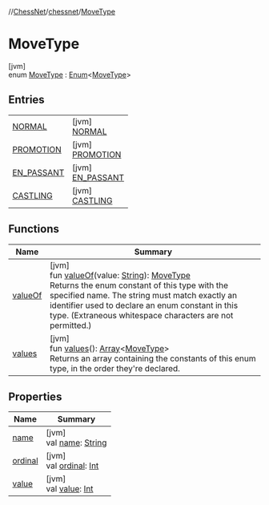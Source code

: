 //[ChessNet](../../../index.md)/[chessnet](../index.md)/[MoveType](index.md)

# MoveType

[jvm]\
enum [MoveType](index.md) : [Enum](https://kotlinlang.org/api/latest/jvm/stdlib/kotlin/-enum/index.html)&lt;[MoveType](index.md)&gt;

## Entries

| | |
|---|---|
| [NORMAL](-n-o-r-m-a-l/index.md) | [jvm]<br>[NORMAL](-n-o-r-m-a-l/index.md) |
| [PROMOTION](-p-r-o-m-o-t-i-o-n/index.md) | [jvm]<br>[PROMOTION](-p-r-o-m-o-t-i-o-n/index.md) |
| [EN_PASSANT](-e-n_-p-a-s-s-a-n-t/index.md) | [jvm]<br>[EN_PASSANT](-e-n_-p-a-s-s-a-n-t/index.md) |
| [CASTLING](-c-a-s-t-l-i-n-g/index.md) | [jvm]<br>[CASTLING](-c-a-s-t-l-i-n-g/index.md) |

## Functions

| Name | Summary |
|---|---|
| [valueOf](value-of.md) | [jvm]<br>fun [valueOf](value-of.md)(value: [String](https://kotlinlang.org/api/latest/jvm/stdlib/kotlin/-string/index.html)): [MoveType](index.md)<br>Returns the enum constant of this type with the specified name. The string must match exactly an identifier used to declare an enum constant in this type. (Extraneous whitespace characters are not permitted.) |
| [values](values.md) | [jvm]<br>fun [values](values.md)(): [Array](https://kotlinlang.org/api/latest/jvm/stdlib/kotlin/-array/index.html)&lt;[MoveType](index.md)&gt;<br>Returns an array containing the constants of this enum type, in the order they're declared. |

## Properties

| Name | Summary |
|---|---|
| [name](../../chessnet.movegen/-gen-type/-l-e-g-a-l/index.md#-372974862%2FProperties%2F-1216412040) | [jvm]<br>val [name](../../chessnet.movegen/-gen-type/-l-e-g-a-l/index.md#-372974862%2FProperties%2F-1216412040): [String](https://kotlinlang.org/api/latest/jvm/stdlib/kotlin/-string/index.html) |
| [ordinal](../../chessnet.movegen/-gen-type/-l-e-g-a-l/index.md#-739389684%2FProperties%2F-1216412040) | [jvm]<br>val [ordinal](../../chessnet.movegen/-gen-type/-l-e-g-a-l/index.md#-739389684%2FProperties%2F-1216412040): [Int](https://kotlinlang.org/api/latest/jvm/stdlib/kotlin/-int/index.html) |
| [value](value.md) | [jvm]<br>val [value](value.md): [Int](https://kotlinlang.org/api/latest/jvm/stdlib/kotlin/-int/index.html) |
